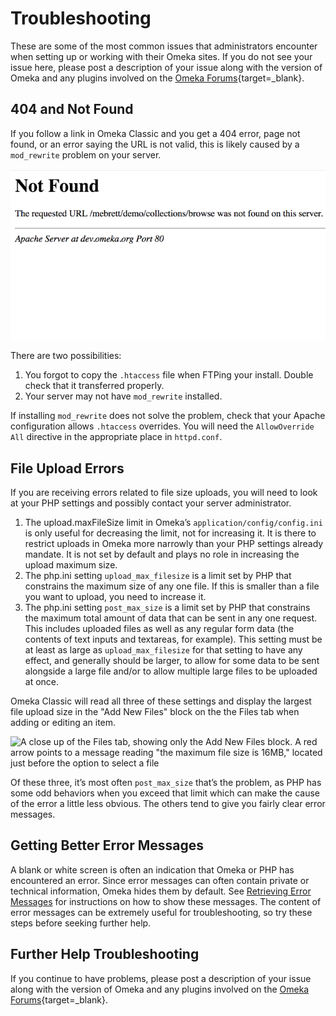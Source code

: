 # Troubleshooting 

These are some of the most common issues that administrators encounter when setting up or working with their Omeka sites. If you do not see your issue here, please post a description of your issue along with the version of Omeka and any plugins involved on the [Omeka Forums](https://forum.omeka.org){target=_blank}.

## 404 and Not Found

If you follow a link in Omeka Classic and you get a 404 error, page not found, or an error saying the URL is not valid, this is likely caused by a `mod_rewrite` problem on your server. 

![screenshot of a webpage displaying the message "Not Found. The requested URL was not found on this server" ](../doc_files/htaccess_error.png)

There are two possibilities:

1.  You forgot to copy the `.htaccess` file when FTPing your install. Double check that it transferred properly.
2.  Your server may not have `mod_rewrite` installed. 

If installing `mod_rewrite` does not solve the problem, check that your Apache configuration allows `.htaccess` overrides. You will need the `AllowOverride All` directive in the appropriate place in `httpd.conf`.

## File Upload Errors

If you are receiving errors related to file size uploads, you will need to look at your PHP settings and possibly contact your server administrator.

1. The upload.maxFileSize limit in Omeka’s `application/config/config.ini` is only useful for decreasing the limit, not for increasing it. It is there to restrict uploads in Omeka more narrowly than your PHP settings already mandate. It is not set by default and plays no role in increasing the upload maximum size.
2. The php.ini setting `upload_max_filesize` is a limit set by PHP that constrains the maximum size of any one file. If this is smaller than a file you want to upload, you need to increase it.
3. The php.ini setting `post_max_size` is a limit set by PHP that constrains the maximum total amount of data that can be sent in any one request. This includes uploaded files as well as any regular form data (the contents of text inputs and textareas, for example). This setting must be at least as large as `upload_max_filesize` for that setting to have any effect, and generally should be larger, to allow for some data to be sent alongside a large file and/or to allow multiple large files to be uploaded at once.

Omeka Classic will read all three of these settings and display the largest file upload size in the "Add New Files" block on the the Files tab when adding or editing an item.

![A close up of the Files tab, showing only the Add New Files block. A red arrow points to a message reading "the maximum file size is 16MB," located just before the option to select a file](../doc_files/troubleshooting_filesize.png)

Of these three, it’s most often `post_max_size` that’s the problem, as PHP has some odd behaviors when you exceed that limit which can make the cause of the error a little less obvious. The others tend to give you fairly clear error messages.

## Getting Better Error Messages

A blank or white screen is often an indication that Omeka or PHP has encountered an error. Since error messages can often contain private or technical information, Omeka hides them by default. See [Retrieving Error Messages](Retrieving_Error_Messages.md) for instructions on how to show these messages. The content of error messages can be extremely useful for troubleshooting, so try these steps before seeking further help.

## Further Help Troubleshooting

If you continue to have problems, please post a description of your issue along with the version of Omeka and any plugins involved on the [Omeka Forums](https://forum.omeka.org){target=_blank}.
